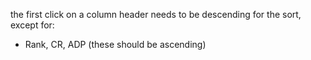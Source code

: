 the first click on a column header needs to be descending for the sort, except for:
 - Rank, CR, ADP (these should be ascending)